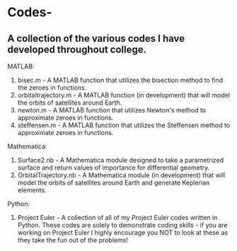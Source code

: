 # Codes-
A collection of the various codes I have developed throughout college.
----------------------------------------------------------------------

MATLAB:

1. bisec.m              -   A MATLAB function that utilizes the bisection method to find the
                            zeroes in functions. 
2. orbitaltrajectory.m  -   A MATLAB function (in development) that will model the orbits of
                            satellites around Earth.
3. newton.m             -   A MATLAB function that utilizes Newton's method to approximate
                            zeroes in functions.
4. steffensen.m         -   A MATLAB function that utilizes the Steffensen method to approximate
                            zeroes in functions.

Mathematica:

1. Surface2.nb          -   A Mathematica module designed to take a parametrized surface and 
                            return values of importance for differential geometry.
2. OrbitalTrajectory.nb -   A Mathematica module (in development) that will model the orbits
                            of satellites around Earth and generate Keplerian elements.

Python:

1. Project Euler        -   A collection of all of my Project Euler codes written in Python. 
                            These codes are solely to demonstrate coding skills - if you are
                            working on Project Euler I highly encourage you NOT to look at these
                            as they take the fun out of the problems!
